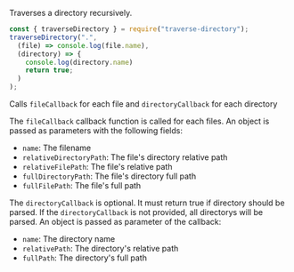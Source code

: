 Traverses a directory recursively. 

```js
const { traverseDirectory } = require("traverse-directory");
traverseDirectory(".",
  (file) => console.log(file.name), 
  (directory) => { 
    console.log(directory.name)
    return true;
  )
);
```

Calls `fileCallback` for each file and `directoryCallback` for each directory

The `fileCallback` callback function is called for each files. An object is passed as parameters with the following fields:
 - `name`: The filename
 - `relativeDirectoryPath`: The file's directory relative path
 - `relativeFilePath`: The file's relative path
 - `fullDirectoryPath`: The file's directory full path
 - `fullFilePath`: The file's full path

The `directoryCallback` is optional. It must return true if directory should be parsed. If the `directoryCallback` is not provided, all directorys will be parsed. An object is passed as parameter of the callback:
 - `name`: The directory name
 - `relativePath`: The directory's relative path
 - `fullPath`: The directory's full path